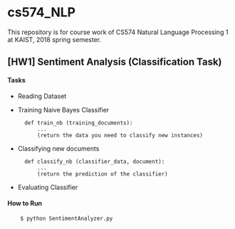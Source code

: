 # cs574_NLP

This repository is for course work of CS574 Natural Language Processing 1 at KAIST, 2018 spring semester.

## [HW1] Sentiment Analysis (Classification Task)

#### Tasks
- Reading Dataset
- Training Naive Bayes Classifier

		def train_nb (training_documents):
        	...
            (return the data you need to classify new instances)

- Classifying new documents

		def classify_nb (classifier_data, document):
        	...
            (return the prediction of the classifier)

- Evaluating Classifier


#### How to Run

		$ python SentimentAnalyzer.py

